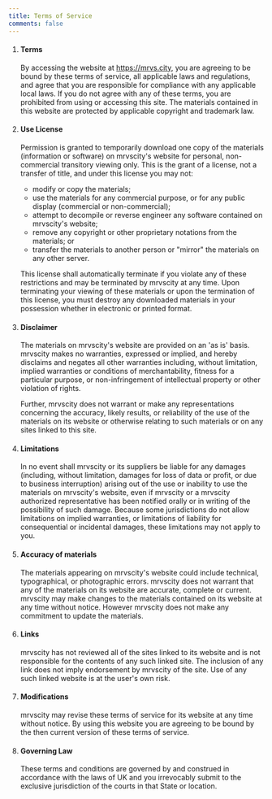 ```yaml
---
title: Terms of Service
comments: false
---
```


1. #### Terms

   By accessing the website at https://mrvs.city, you are agreeing to be bound by these terms of service, all applicable laws and regulations, and agree that you are responsible for compliance with any applicable local laws. If you do not agree with any of these terms, you are prohibited from using or accessing this site. The materials contained in this website are protected by applicable copyright and trademark law.

2. #### Use License
   Permission is granted to temporarily download one copy of the materials (information or software) on mrvscity's website for personal, non-commercial transitory viewing only. This is the grant of a license, not a transfer of title, and under this license you may not:
    - modify or copy the materials;
    - use the materials for any commercial purpose, or for any public display (commercial or non-commercial);
    - attempt to decompile or reverse engineer any software contained on mrvscity's website;
    - remove any copyright or other proprietary notations from the materials; or
    - transfer the materials to another person or "mirror" the materials on any other server.
   
   This license shall automatically terminate if you violate any of these restrictions and may be terminated by mrvscity at any time. Upon terminating your viewing of these materials or upon the termination of this license, you must destroy any downloaded materials in your possession whether in electronic or printed format.

3. #### Disclaimer

   The materials on mrvscity's website are provided on an 'as is' basis. mrvscity makes no warranties, expressed or implied, and hereby disclaims and negates all other warranties including, without limitation, implied warranties or conditions of merchantability, fitness for a particular purpose, or non-infringement of intellectual property or other violation of rights.
   
   Further, mrvscity does not warrant or make any representations concerning the accuracy, likely results, or reliability of the use of the materials on its website or otherwise relating to such materials or on any sites linked to this site.

4. #### Limitations

   In no event shall mrvscity or its suppliers be liable for any damages (including, without limitation, damages for loss of data or profit, or due to business interruption) arising out of the use or inability to use the materials on mrvscity's website, even if mrvscity or a mrvscity authorized representative has been notified orally or in writing of the possibility of such damage. Because some jurisdictions do not allow limitations on implied warranties, or limitations of liability for consequential or incidental damages, these limitations may not apply to you.

5. #### Accuracy of materials

   The materials appearing on mrvscity's website could include technical, typographical, or photographic errors. mrvscity does not warrant that any of the materials on its website are accurate, complete or current. mrvscity may make changes to the materials contained on its website at any time without notice. However mrvscity does not make any commitment to update the materials.

6. #### Links

   mrvscity has not reviewed all of the sites linked to its website and is not responsible for the contents of any such linked site. The inclusion of any link does not imply endorsement by mrvscity of the site. Use of any such linked website is at the user's own risk.

7. #### Modifications

   mrvscity may revise these terms of service for its website at any time without notice. By using this website you are agreeing to be bound by the then current version of these terms of service.

8. #### Governing Law

   These terms and conditions are governed by and construed in accordance with the laws of UK and you irrevocably submit to the exclusive jurisdiction of the courts in that State or location.
									
